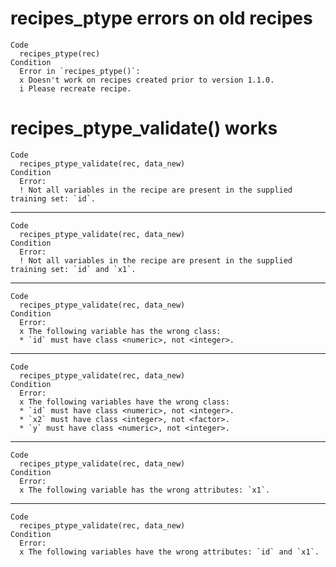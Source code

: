 # recipes_ptype errors on old recipes

    Code
      recipes_ptype(rec)
    Condition
      Error in `recipes_ptype()`:
      x Doesn't work on recipes created prior to version 1.1.0.
      i Please recreate recipe.

# recipes_ptype_validate() works

    Code
      recipes_ptype_validate(rec, data_new)
    Condition
      Error:
      ! Not all variables in the recipe are present in the supplied training set: `id`.

---

    Code
      recipes_ptype_validate(rec, data_new)
    Condition
      Error:
      ! Not all variables in the recipe are present in the supplied training set: `id` and `x1`.

---

    Code
      recipes_ptype_validate(rec, data_new)
    Condition
      Error:
      x The following variable has the wrong class:
      * `id` must have class <numeric>, not <integer>.

---

    Code
      recipes_ptype_validate(rec, data_new)
    Condition
      Error:
      x The following variables have the wrong class:
      * `id` must have class <numeric>, not <integer>.
      * `x2` must have class <integer>, not <factor>.
      * `y` must have class <numeric>, not <integer>.

---

    Code
      recipes_ptype_validate(rec, data_new)
    Condition
      Error:
      x The following variable has the wrong attributes: `x1`.

---

    Code
      recipes_ptype_validate(rec, data_new)
    Condition
      Error:
      x The following variables have the wrong attributes: `id` and `x1`.

